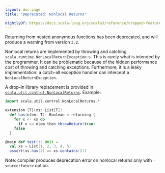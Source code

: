 ```yaml
---
layout: doc-page
title: "Deprecated: Nonlocal Returns"

nightlyOf: https://docs.scala-lang.org/scala3/reference/dropped-features/nonlocal-returns.html
---
```


Returning from nested anonymous functions has been deprecated, and will produce a warning from version `3.2`.

Nonlocal returns are implemented by throwing and catching `scala.runtime.NonLocalReturnException`-s. This is rarely what is intended by the programmer. It can be problematic because of the hidden performance cost of throwing and catching exceptions. Furthermore, it is a leaky implementation: a catch-all exception handler can intercept a `NonLocalReturnException`.

A drop-in library replacement is provided in [`scala.util.control.NonLocalReturns`](https://scala-lang.org/api/3.x/scala/util/control/NonLocalReturns$.html). Example:

```scala
import scala.util.control.NonLocalReturns.*

extension [T](xs: List[T])
  def has(elem: T): Boolean = returning {
    for x <- xs do
      if x == elem then throwReturn(true)
    false
  }

@main def test(): Unit =
  val xs = List(1, 2, 3, 4, 5)
  assert(xs.has(2) == xs.contains(2))
```

Note: compiler produces deprecation error on nonlocal returns only with `-source:future` option.
